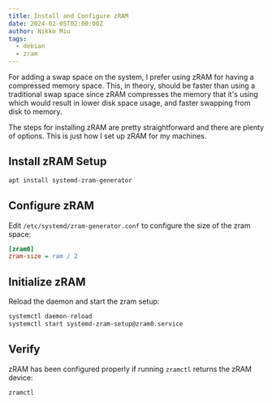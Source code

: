 ```yaml
---
title: Install and Configure zRAM
date: 2024-02-05T02:00:00Z
author: Nikko Miu
tags:
  - debian
  - zram
---
```


For adding a swap space on the system, I prefer using zRAM for having a compressed memory space. This, in theory, should
be faster than using a traditional swap space since zRAM compresses the memory that it's using which would result in
lower disk space usage, and faster swapping from disk to memory.

<!--more-->

The steps for installing zRAM are pretty straightforward and there are plenty of options. This is just how I set up
zRAM for my machines.

## Install zRAM Setup

```bash
apt install systemd-zram-generator
```

## Configure zRAM

Edit `/etc/systemd/zram-generator.conf` to configure the size of the zram space:

```ini
[zram0]
zram-size = ram / 2
```

## Initialize zRAM

Reload the daemon and start the zram setup:

```bash
systemctl daemon-reload
systemctl start systemd-zram-setup@zram0.service
```

## Verify

zRAM has been configured properly if running `zramctl` returns the zRAM device:

```bash
zramctl
```
